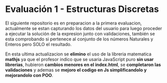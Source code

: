 # Evaluación 1 - Estructuras Discretas

El siguiente repositorio es en preparacion a la primera evaluacion, actualmente se estan capturando los datos del usuario para luego proceder a ejecutar la solución de la expresion junto con validaciones, también se esta comprobando si pertenece al conjunto de los números Naturales y Enteros pero SOLO el resultado.

En esta ultima actualizacion se **elimino** el uso de la libreria matematica **mathjs** ya que el profesor indico que se usaria JavaScript puro **sin usar librerias**, hubieron **cambios menores en el index.html**, se **completaron las validaciones** y ademas se **mejoro el codigo en Js simplificandolo y mejorandolo con POO**.